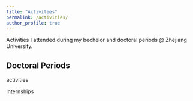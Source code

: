 ```yaml
---
title: "Activities"
permalink: /activities/
author_profile: true
---
```



Activities I attended during my bechelor and doctoral periods @ Zhejiang University.


## Doctoral Periods






activities

internships
